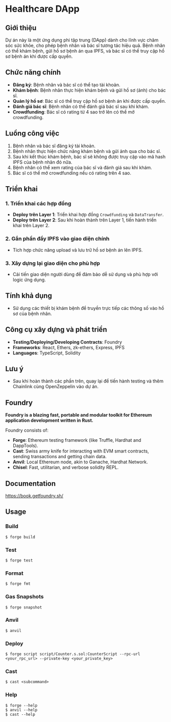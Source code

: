 # Healthcare DApp

## Giới thiệu
Dự án này là một ứng dụng phi tập trung (DApp) dành cho lĩnh vực chăm sóc sức khỏe, cho phép bệnh nhân và bác sĩ tương tác hiệu quả. Bệnh nhân có thể khám bệnh, gửi hồ sơ bệnh án qua IPFS, và bác sĩ có thể truy cập hồ sơ bệnh án khi được cấp quyền.

## Chức năng chính
- **Đăng ký**: Bệnh nhân và bác sĩ có thể tạo tài khoản.
- **Khám bệnh**: Bệnh nhân thực hiện khám bệnh và gửi hồ sơ (ảnh) cho bác sĩ.
- **Quản lý hồ sơ**: Bác sĩ có thể truy cập hồ sơ bệnh án khi được cấp quyền.
- **Đánh giá bác sĩ**: Bệnh nhân có thể đánh giá bác sĩ sau khi khám.
- **Crowdfunding**: Bác sĩ có rating từ 4 sao trở lên có thể mở crowdfunding.

## Luồng công việc
1. Bệnh nhân và bác sĩ đăng ký tài khoản.
2. Bệnh nhân thực hiện chức năng khám bệnh và gửi ảnh qua cho bác sĩ.
3. Sau khi kết thúc khám bệnh, bác sĩ sẽ không được truy cập vào mã hash IPFS của bệnh nhân đó nữa.
4. Bệnh nhân có thể xem rating của bác sĩ và đánh giá sau khi khám.
5. Bác sĩ có thể mở crowdfunding nếu có rating trên 4 sao.

## Triển khai
### 1. Triển khai các hợp đồng
- **Deploy trên Layer 1**: Triển khai hợp đồng `Crowdfunding` và `DataTransfer`.
- **Deploy trên Layer 2**: Sau khi hoàn thành trên Layer 1, tiến hành triển khai trên Layer 2.

### 2. Gắn phần đẩy IPFS vào giao diện chính
- Tích hợp chức năng upload và lưu trữ hồ sơ bệnh án lên IPFS.

### 3. Xây dựng lại giao diện cho phù hợp
- Cải tiến giao diện người dùng để đảm bảo dễ sử dụng và phù hợp với logic ứng dụng.

## Tính khả dụng
- Sử dụng các thiết bị khám bệnh để truyền trực tiếp các thông số vào hồ sơ của bệnh nhân.

## Công cụ xây dựng và phát triển
- **Testing/Deploying/Developing Contracts**: Foundry
- **Frameworks**: React, Ethers, zk-ethers, Express, IPFS
- **Languages**: TypeScript, Solidity

## Lưu ý
- Sau khi hoàn thành các phần trên, quay lại để tiến hành testing và thêm Chainlink cùng OpenZeppelin vào dự án.

## Foundry

**Foundry is a blazing fast, portable and modular toolkit for Ethereum application development written in Rust.**

Foundry consists of:

-   **Forge**: Ethereum testing framework (like Truffle, Hardhat and DappTools).
-   **Cast**: Swiss army knife for interacting with EVM smart contracts, sending transactions and getting chain data.
-   **Anvil**: Local Ethereum node, akin to Ganache, Hardhat Network.
-   **Chisel**: Fast, utilitarian, and verbose solidity REPL.

## Documentation

https://book.getfoundry.sh/

## Usage

### Build

```shell
$ forge build
```

### Test

```shell
$ forge test
```

### Format

```shell
$ forge fmt
```

### Gas Snapshots

```shell
$ forge snapshot
```

### Anvil

```shell
$ anvil
```

### Deploy

```shell
$ forge script script/Counter.s.sol:CounterScript --rpc-url <your_rpc_url> --private-key <your_private_key>
```

### Cast

```shell
$ cast <subcommand>
```

### Help

```shell
$ forge --help
$ anvil --help
$ cast --help
```
